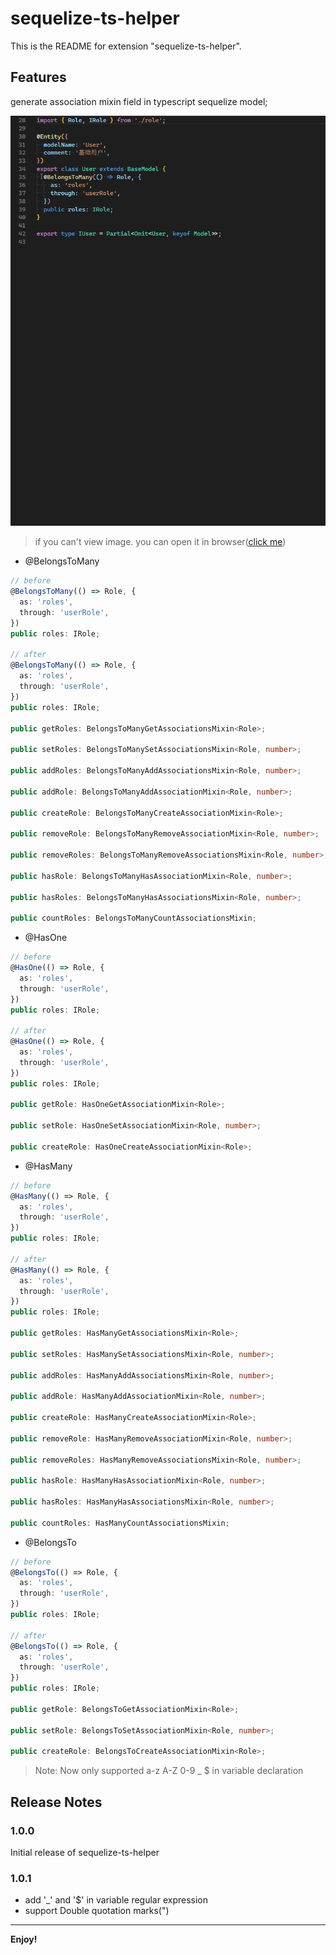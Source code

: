 # sequelize-ts-helper

This is the README for extension "sequelize-ts-helper".

## Features

generate association mixin field in typescript sequelize model;

![feature](https://raw.githubusercontent.com/ZyqGitHub1/sequelize-ts-helper/master/images/generate.gif)

> if you can't view image. you can open it in browser([click me](https://raw.githubusercontent.com/ZyqGitHub1/sequelize-ts-helper/master/images/generate.gif))

- @BelongsToMany

```typescript
// before
@BelongsToMany(() => Role, {
  as: 'roles',
  through: 'userRole',
})
public roles: IRole;

// after
@BelongsToMany(() => Role, {
  as: 'roles',
  through: 'userRole',
})
public roles: IRole;

public getRoles: BelongsToManyGetAssociationsMixin<Role>;

public setRoles: BelongsToManySetAssociationsMixin<Role, number>;

public addRoles: BelongsToManyAddAssociationsMixin<Role, number>;

public addRole: BelongsToManyAddAssociationMixin<Role, number>;

public createRole: BelongsToManyCreateAssociationMixin<Role>;

public removeRole: BelongsToManyRemoveAssociationMixin<Role, number>;

public removeRoles: BelongsToManyRemoveAssociationsMixin<Role, number>;

public hasRole: BelongsToManyHasAssociationMixin<Role, number>;

public hasRoles: BelongsToManyHasAssociationsMixin<Role, number>;

public countRoles: BelongsToManyCountAssociationsMixin;
```

- @HasOne

```typescript
// before
@HasOne(() => Role, {
  as: 'roles',
  through: 'userRole',
})
public roles: IRole;

// after
@HasOne(() => Role, {
  as: 'roles',
  through: 'userRole',
})
public roles: IRole;

public getRole: HasOneGetAssociationMixin<Role>;

public setRole: HasOneSetAssociationMixin<Role, number>;

public createRole: HasOneCreateAssociationMixin<Role>;
```

- @HasMany

```typescript
// before
@HasMany(() => Role, {
  as: 'roles',
  through: 'userRole',
})
public roles: IRole;

// after
@HasMany(() => Role, {
  as: 'roles',
  through: 'userRole',
})
public roles: IRole;

public getRoles: HasManyGetAssociationsMixin<Role>;

public setRoles: HasManySetAssociationsMixin<Role, number>;

public addRoles: HasManyAddAssociationsMixin<Role, number>;

public addRole: HasManyAddAssociationMixin<Role, number>;

public createRole: HasManyCreateAssociationMixin<Role>;

public removeRole: HasManyRemoveAssociationMixin<Role, number>;

public removeRoles: HasManyRemoveAssociationsMixin<Role, number>;

public hasRole: HasManyHasAssociationMixin<Role, number>;

public hasRoles: HasManyHasAssociationsMixin<Role, number>;

public countRoles: HasManyCountAssociationsMixin;
```

- @BelongsTo

```typescript
// before
@BelongsTo(() => Role, {
  as: 'roles',
  through: 'userRole',
})
public roles: IRole;

// after
@BelongsTo(() => Role, {
  as: 'roles',
  through: 'userRole',
})
public roles: IRole;

public getRole: BelongsToGetAssociationMixin<Role>;

public setRole: BelongsToSetAssociationMixin<Role, number>;

public createRole: BelongsToCreateAssociationMixin<Role>;
```

> Note: Now only supported a-z A-Z 0-9 \_ \$ in variable declaration

## Release Notes

### 1.0.0

Initial release of sequelize-ts-helper

### 1.0.1

- add '\_' and '\$' in variable regular expression
- support Double quotation marks(")

---

**Enjoy!**
